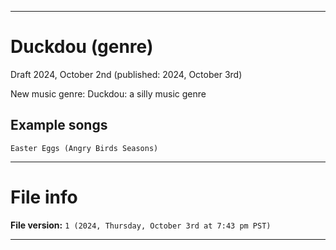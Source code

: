 
***

# Duckdou (genre)

Draft 2024, October 2nd (published: 2024, October 3rd)

New music genre: Duckdou: a silly music genre

## Example songs

```tracklist
Easter Eggs (Angry Birds Seasons)
```

***

# File info

**File version:** `1 (2024, Thursday, October 3rd at 7:43 pm PST)`

***

